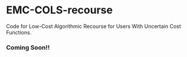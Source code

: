 # EMC-COLS-recourse
Code for Low-Cost Algorithmic Recourse for Users With Uncertain Cost Functions.

### Coming Soon!!
